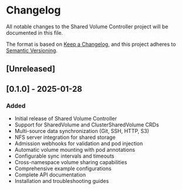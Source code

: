 # Changelog

All notable changes to the Shared Volume Controller project will be documented in this file.

The format is based on [Keep a Changelog](https://keepachangelog.com/en/1.0.0/),
and this project adheres to [Semantic Versioning](https://semver.org/spec/v2.0.0.html).

## [Unreleased]

## [0.1.0] - 2025-01-28

### Added
- Initial release of Shared Volume Controller
- Support for SharedVolume and ClusterSharedVolume CRDs
- Multi-source data synchronization (Git, SSH, HTTP, S3)
- NFS server integration for shared storage
- Admission webhooks for validation and pod injection
- Automatic volume mounting with pod annotations
- Configurable sync intervals and timeouts
- Cross-namespace volume sharing capabilities
- Comprehensive example configurations
- Complete API documentation
- Installation and troubleshooting guides
